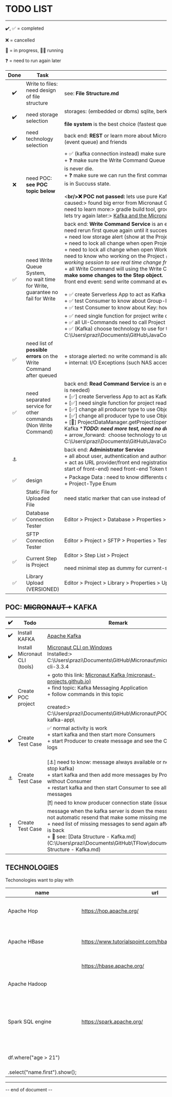 # TODO LIST

----

:heavy_check_mark:, :white_check_mark: = completed

:x: = cancelled

:car: = in progress, :running_man: running

:question: = need to run again later

| Done               | Task                                                                                            | Remark                                                                                                                                                                                                                                                                                                                                                                                                                                                                                                                                                                                                                                                                                                                                                                                                                                                                                                                                                                                                                                                                                                                                                                                                                                                                                                                                                                                                           |
|:------------------:| ----------------------------------------------------------------------------------------------- | ---------------------------------------------------------------------------------------------------------------------------------------------------------------------------------------------------------------------------------------------------------------------------------------------------------------------------------------------------------------------------------------------------------------------------------------------------------------------------------------------------------------------------------------------------------------------------------------------------------------------------------------------------------------------------------------------------------------------------------------------------------------------------------------------------------------------------------------------------------------------------------------------------------------------------------------------------------------------------------------------------------------------------------------------------------------------------------------------------------------------------------------------------------------------------------------------------------------------------------------------------------------------------------------------------------------------------------------------------------------------------------------------------------------- |
| :heavy_check_mark: | Write to files: <br />need design of file structure                                             | see: **File Structure.md**                                                                                                                                                                                                                                                                                                                                                                                                                                                                                                                                                                                                                                                                                                                                                                                                                                                                                                                                                                                                                                                                                                                                                                                                                                                                                                                                                                                       |
| :heavy_check_mark: | need storage selection                                                                          | storages: (embedded or dbms) sqlite, berkeley, file or mongo, java-db<br /><br />**file system** is the best choice (fastest query time when have large amount of objects)                                                                                                                                                                                                                                                                                                                                                                                                                                                                                                                                                                                                                                                                                                                                                                                                                                                                                                                                                                                                                                                                                                                                                                                                                                       |
| :heavy_check_mark: | need technology selection                                                                       | back end: **REST** or learn more about MicroService(both client browser and server), Kafka (event queue) and friends                                                                                                                                                                                                                                                                                                                                                                                                                                                                                                                                                                                                                                                                                                                                                                                                                                                                                                                                                                                                                                                                                                                                                                                                                                                                                             |
| :x:                | need POC: **see POC topic below**                                                               | + :white_check_mark: (kafka connection instead) make sure REST work between Front-End and Back-End<br />+ :question: make sure the Write Command Queue Manager can run on another Thread and the Thread is never die.<br />+ :question: make sure we can run the first command without changes to the Queue until the command is in Succuss state.<br/><br/><**br/>:x: POC not passed:** lets use pure Kafka libs<br/>caused:> found big error from Micronaut Gradle Plugin<br/>need to learn more:> gradle build tool, groovy language used in gradle<br />lets try again later:> [Kafka and the Micronaut Framework - Event-Driven Applications](https://guides.micronaut.io/latest/micronaut-kafka-gradle-java.html)                                                                                                                                                                                                                                                                                                                                                                                                                                                                                                                                                                                                                                                                                          |
| :white_check_mark: | need Write Queue System, <br />no wait time for Write, <br />guarantee no fail for Write <br /> | back end: **Write Command Service** is an easy to create, create it without any lib. (when failed need rerun first queue again until it success) <br />+ need low storage alert (show at the Project Selection step before open project)<br />+ need to lock all change when open Project with an storage alert<br />+ need to lock all change when open Working Project (already open by another session) and need to know who working on the Project *(this feature can use the push notification from working session to see real time change from the working session)<br />*+ all Write Command will using the Write Command Queue. **Write Command is a command to make some changes to the Step object.**<br />front end event: send write command at every changes that made to Step object.<br/><br/>+ :white_check_mark: create Serverless App to act as Kafka Consumer before put the command to the Queue<br/>+ :white_check_mark: test Consumer to know about Group-ID<br/>+ :white_check_mark: test Consumer to know about Key: how it work:question:<br/>+ :white_check_mark: need single function for project write commands<br/>+ :white_check_mark: all UI-Commands need to call Project Write Commands using Kafka Message<br/>+ :white_check_mark: (Kafka) choose technology to use for the Queue (see C:\Users\prazi\Documents\GitHub\JavaConcerrentAnimated\ConcurrentExampleLauncher.bat) |
| :white_check_mark: | need list of **possible errors** on the Write Command after queued                              | + storage alerted: no write command is allowed (no insufficient storage, no quota exceeded)<br />+ internal: I/O Exceptions (such NAS access failed)                                                                                                                                                                                                                                                                                                                                                                                                                                                                                                                                                                                                                                                                                                                                                                                                                                                                                                                                                                                                                                                                                                                                                                                                                                                             |
| :white_check_mark: | need separated service for other commands (Non Write Command)                                   | back end: **Read Command Service** is an easy to create, create it without any lib. (kafka stream is needed)<br/>+ [:white_check_mark:] create Serverless App to act as Kafka Consumer<br/>+ [:white_check_mark:] need single function for project read commands<br/>+ [:white_check_mark:] change all producer type to use ObjectSerializer need to test twcmd again<br/>+ [:white_check_mark:] change all producer type to use ObjectSerializer need to test trcmd<br/>+ [:car:] ProjectDataManager.getProject(open project) need to call Project Read Commands using Kafka ****TODO: need more test, need no duplicate/rerun message***<br/>+ arrow_forward:  choose technology to use for the Queue (see C:\Users\prazi\Documents\GitHub\JavaConcerrentAnimated\ConcurrentExampleLauncher.bat)                                                                                                                                                                                                                                                                                                                                                                                                                                                                                                                                                                                                               |
| :anchor:           |                                                                                                 | back end: **Administrator Service**<br />+ all about user, authentication and authorization<br />+ act as URL provider/front end registration (all service URLs need to fetch from this service at start of front-end) need front-end Token to Control number of Servers                                                                                                                                                                                                                                                                                                                                                                                                                                                                                                                                                                                                                                                                                                                                                                                                                                                                                                                                                                                                                                                                                                                                         |
| :white_check_mark: | design                                                                                          | + Package Data : need to know differents of Binary File Structure for each Project Type<br/>+ Project-Type Enum                                                                                                                                                                                                                                                                                                                                                                                                                                                                                                                                                                                                                                                                                                                                                                                                                                                                                                                                                                                                                                                                                                                                                                                                                                                                                                  |
|                    | Static File for Uploaded File                                                                   | need static marker that can use instead of Data Source                                                                                                                                                                                                                                                                                                                                                                                                                                                                                                                                                                                                                                                                                                                                                                                                                                                                                                                                                                                                                                                                                                                                                                                                                                                                                                                                                           |
| :white_check_mark: | Database Connection Tester                                                                      | Editor > Project > Database > Properties > Test Connection Button                                                                                                                                                                                                                                                                                                                                                                                                                                                                                                                                                                                                                                                                                                                                                                                                                                                                                                                                                                                                                                                                                                                                                                                                                                                                                                                                                |
| :white_check_mark: | SFTP Connection Tester                                                                          | Editor > Project > SFTP > Properties > Test Connection Button                                                                                                                                                                                                                                                                                                                                                                                                                                                                                                                                                                                                                                                                                                                                                                                                                                                                                                                                                                                                                                                                                                                                                                                                                                                                                                                                                    |
| :white_check_mark: | Current Step is Project                                                                         | Editor > Step List > Project<br/><br/>need minimal step as dummy for current-step is Project.                                                                                                                                                                                                                                                                                                                                                                                                                                                                                                                                                                                                                                                                                                                                                                                                                                                                                                                                                                                                                                                                                                                                                                                                                                                                                                                    |
| :white_check_mark: | Library Upload (VERSIONED)                                                                      | Editor > Project > Library > Properties > Upload                                                                                                                                                                                                                                                                                                                                                                                                                                                                                                                                                                                                                                                                                                                                                                                                                                                                                                                                                                                                                                                                                                                                                                                                                                                                                                                                                                 |

## 

## POC: ~~MICRONAUT +~~ KAFKA

| :heavy_check_mark: | Todo                          | Remark                                                                                                                                                                                                                                                                                                                                                                         |
|:------------------:| ----------------------------- | ------------------------------------------------------------------------------------------------------------------------------------------------------------------------------------------------------------------------------------------------------------------------------------------------------------------------------------------------------------------------------ |
| :heavy_check_mark: | Install KAFKA                 | [Apache Kafka](https://kafka.apache.org/quickstart)                                                                                                                                                                                                                                                                                                                            |
| :heavy_check_mark: | Install Micronaut CLI (tools) | [Micronaut CLI on Windows](https://micronaut-projects.github.io/micronaut-starter/latest/guide/#installWindows)<br />Installed:> C:\Users\prazi\Documents\GitHub\Micronaut\micronaut-cli-3.3.4                                                                                                                                                                                 |
| :heavy_check_mark: | Create POC project            | + goto this link: [Micronaut Kafka (micronaut-projects.github.io)](https://micronaut-projects.github.io/micronaut-kafka/latest/guide/)<br />+ find topic: Kafka Messaging Application<br />+ follow commands in this topic<br /><br />created:> C:\Users\prazi\Documents\GitHub\Micronaut\POC\poc-kafka-app\                                                                   |
| :heavy_check_mark: | Create Test Case              | :white_check_mark: normal activity is work<br />+ start kafka and then start more Consumers<br />+ start Producer to create message and see the Consumer logs<br /><br />                                                                                                                                                                                                      |
| :anchor:           | Create Test Case              | [:anchor:] need to know: message always available or not (start stop kafka)<br />+ start kafka and then add more messages by Producer without Consumer<br />+ restart kafka and then start Consumer to see all the messages                                                                                                                                                    |
| :exclamation:      | Create Test Case              | [:exclamation:] need to know producer connection state (issue: send message when the kafka server is down the message will not automatic resend that make some missing messages)<br/>+ need list of missing messages to send again after kafka is back<br/>+ :car: see: [Data Structure - Kafka.md](C:\Users\prazi\Documents\GitHub\TFlow\documents\Data Structure - Kafka.md) |

## TECHNOLOGIES

Techonologies want to play with

| name                                 | url                                                         | remark                                                                                                                                |
| ------------------------------------ | ----------------------------------------------------------- | ------------------------------------------------------------------------------------------------------------------------------------- |
| Apache Hop                           | https://hop.apache.org/                                     | Something like any workflow playform come with Web GUI and work for Data Integration (Piplines) like TFlow.                           |
| Apache HBase                         | https://www.tutorialspoint.com/hbase/hbase_installation.htm | Table Store using normal file system with optional HDFS support (can move from local file system to Hadoop DFS) , requires Zookeeper. |
|                                      | https://hbase.apache.org/                                   | Standalone Mode and direct access without SQL.                                                                                        |
| Apache Hadoop                        |                                                             | Interesting in MapReduce job with Large Data File (Gigabytes File).                                                                   |
|                                      |                                                             | Using computer clusters () to parallel process data.                                                                                  |
|                                      |                                                             |                                                                                                                                       |
| Spark SQL engine                     | https://spark.apache.org/                                   | Interesting in Spark SQL engine, see example java code below                                                                          |
|                                      |                                                             | Dataset df = spark.read().json("logs.json");                                                                                          |
| <br/>df.where("age > 21")            |                                                             |                                                                                                                                       |
| <br/>  .select("name.first").show(); |                                                             |                                                                                                                                       |

----

-- end of document --
